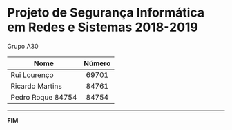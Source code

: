 # Projeto de Segurança Informática em Redes e Sistemas 2018-2019 #

Grupo A30

|        Nome       | Número |
| ----------------- | :----: |
| Rui Lourenço      | 69701  |
| Ricardo Martins   | 84761  |
| Pedro Roque 84754 | 84754  |

-------------------------------------------------------------------------------
**FIM**
